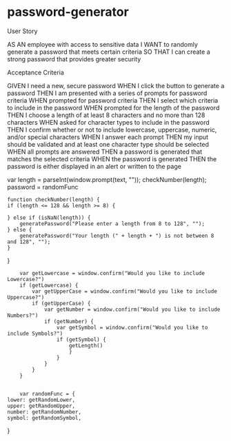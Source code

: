 # password-generator

User Story 

AS AN employee with access to sensitive data
I WANT to randomly generate a password that meets certain criteria
SO THAT I can create a strong password that provides greater security

Acceptance Criteria

GIVEN I need a new, secure password
WHEN I click the button to generate a password
THEN I am presented with a series of prompts for password criteria
WHEN prompted for password criteria
THEN I select which criteria to include in the password
WHEN prompted for the length of the password
THEN I choose a length of at least 8 characters and no more than 128 characters
WHEN asked for character types to include in the password
THEN I confirm whether or not to include lowercase, uppercase, numeric, and/or special characters
WHEN I answer each prompt
THEN my input should be validated and at least one character type should be selected
WHEN all prompts are answered
THEN a password is generated that matches the selected criteria
WHEN the password is generated
THEN the password is either displayed in an alert or written to the page



var length = parseInt(window.prompt(text, ""));
    checkNumber(length);
    password = randomFunc

    function checkNumber(length) {
    if (length <= 128 && length >= 8) {

    } else if (isNaN(length)) {
        generatePassword("Please enter a length from 8 to 128", "");
    } else {
        generatePassword("Your length (" + length + ") is not between 8 and 128", "");
    }

}



        var getLowercase = window.confirm("Would you like to include Lowercase?")
        if (getLowercase) {
            var getUpperCase = window.confirm("Would you like to include Uppercase?")
            if (getUpperCase) {
                var getNumber = window.confirm("Would you like to include Numbers?")
                if (getNumber) {
                    var getSymbol = window.confirm("Would you like to include Symbols?")
                    if (getSymbol) {
                        getLength()
                        }
                    }
                }
            }
        }


        var randomFunc = {
    lower: getRandomLower,
    upper: getRandomUpper,
    number: getRandomNumber,
    symbol: getRandomSymbol,
}